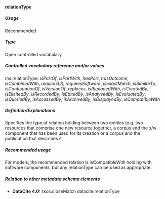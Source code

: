 #### relationType
##### Usage
Recommended
##### Type
Open controlled vocabulary
##### Controlled vocabulary reference and/or values
ms:relationType: _isPartOf_, _isPartWith_, _hasPart_, _hasOutcome_, _isCombinedWith_, _requiresLR_, _requiresSoftware_, _isexactMatch_, _isSimilarTo_, _isContinuationOf_, _isVersionOf_, _replaces_, _isReplacedWith_, _isCreatedBy_, _isElicitedBy_, _isRecordedBy_, _isEditedBy_, _isAnalysedBy_, _isEvaluatedBy_, _isQueriedBy_, _isAccessedBy_, _isArchivedBy_, _isDisplayedBy_, _isCompatibleWith_
##### Definition/Explanations
Specifies the type of relation holding between two entities (e.g. two resources that comprise one new resource together, a corpus and the s/w component that has been used for its creation or a corpus and the publication that describes it
##### Recommended usage
For models, the recommended relation is isCompatibleWith holding with software components, but any relationType can be used as appropriate.
##### Relation to other metadata schema elements
* **DataCite 4.0:** skos:closeMatch datacite:relationType
